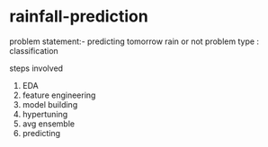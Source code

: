 # rainfall-prediction

problem statement:- predicting tomorrow rain or not
problem type : classification

steps involved

1) EDA
2) feature engineering 
3) model building
4) hypertuning
5) avg ensemble 
6) predicting
